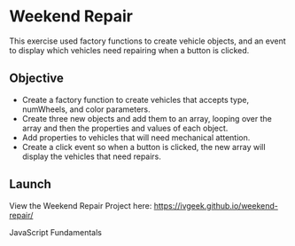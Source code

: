 # Weekend Repair
This exercise used factory functions to create vehicle objects, and an event to display which vehicles need repairing when a button is clicked.

## Objective
* Create a factory function to create vehicles that accepts type, numWheels, and color parameters.
* Create three new objects and add them to an array, looping over the array and then the properties and values of each object.
* Add properties to vehicles that will need mechanical attention.
* Create a click event so when a button is clicked, the new array will display the vehicles that need repairs.


## Launch

View the Weekend Repair Project here: https://ivgeek.github.io/weekend-repair/



JavaScript Fundamentals
